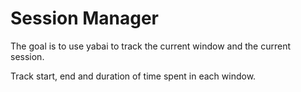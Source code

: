 # Session Manager
The goal is to use yabai to track the current window and the current session.

Track start, end and duration of time spent in each window. 
